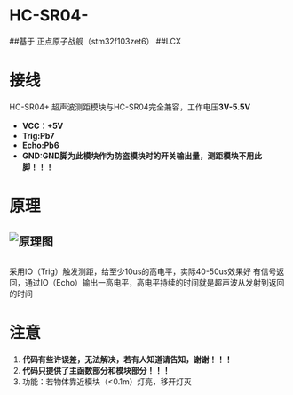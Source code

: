 # HC-SR04-
##基于 正点原子战舰（stm32f103zet6）
##LCX
# 接线
HC-SR04+ 超声波测距模块与HC-SR04完全兼容，工作电压**3V-5.5V**
- **VCC：+5V**
- **Trig:Pb7**
- **Echo:Pb6**
- **GND:GND脚为此模块作为防盗模块时的开关输出量，测距模块不用此脚！！！**

# 原理
## ![原理图](https://img1.baidu.com/it/u=3720495336,2999906006&fm=26&fmt=auto&gp=0.jpg)

## 
采用IO（Trig）触发测距，给至少10us的高电平，实际40-50us效果好
有信号返回，通过IO（Echo）输出一高电平，高电平持续的时间就是超声波从发射到返回的时间

# 注意
1. **代码有些许误差，无法解决，若有人知道请告知，谢谢！！！**
2. **代码只提供了主函数部分和模块部分！！！**
3. 功能：若物体靠近模块（<0.1m）灯亮，移开灯灭
